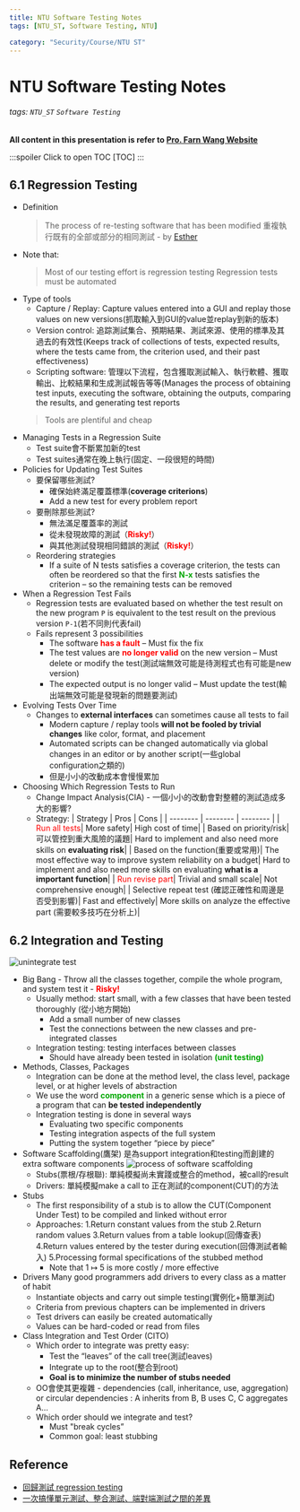 ```yaml
---
title: NTU Software Testing Notes
tags: [NTU_ST, Software Testing, NTU]

category: "Security/Course/NTU ST"
---
```


# NTU Software Testing Notes
<!-- more -->
###### tags: `NTU_ST` `Software Testing`
**All content in this presentation is refer to [Pro. Farn Wang Website](http://cc.ee.ntu.edu.tw/~farn/courses/ST/2021.Spring/)**

:::spoiler Click to open TOC
[TOC]
:::

## 6.1 Regression Testing
* Definition
    > The process of re-testing software that has been modified
    > 重複執行既有的全部或部分的相同測試 - by [Esther](https://medium.com/@esther.tsai/%E5%9B%9E%E6%AD%B8%E6%B8%AC%E8%A9%A6-regression-testing-35d69b996481)
* Note that:
    > Most of our testing effort is regression testing
    > Regression tests must be automated
* Type of tools
    * Capture / Replay: Capture values entered into a GUI and replay those values on new versions(抓取輸入到GUI的value並replay到新的版本)
    * Version control: 追踪測試集合、預期結果、測試來源、使用的標準及其過去的有效性(Keeps track of collections of tests, expected results, where the tests came from, the criterion used, and their past effectiveness)
    * Scripting software: 管理以下流程，包含獲取測試輸入、執行軟體、獲取輸出、比較結果和生成測試報告等等(Manages the process of obtaining test inputs, executing the software, obtaining the outputs, comparing the results, and generating test reports
    > Tools are plentiful and cheap
* Managing Tests in a Regression Suite
    * Test suite會不斷累加新的test
    * Test suites通常在晚上執行(固定、一段很短的時間)
* Policies for Updating Test Suites
    * 要保留哪些測試?
        - 確保始終滿足覆蓋標準(**coverage criterions**)
        - Add a new test for every problem report
    * 要刪除那些測試?
        - 無法滿足覆蓋率的測試
        - 從未發現故障的測試（**<font color=#FF0000>Risky!</font>**）
        - 與其他測試發現相同錯誤的測試（**<font color=#FF0000>Risky!</font>**）
    * Reordering strategies
        - If a suite of N tests satisfies a coverage criterion, the tests can often be reordered so that the first **<font color=#00A700>N-x</font>** tests satisfies the criterion – so the remaining tests can be removed
* When a Regression Test Fails
    * Regression tests are evaluated based on whether the test result on the new program `P` is equivalent to the test result on the previous version `P-1`(若不同則代表fail)
    * Fails represent 3 possibilities
        * The software **<font color=#FF0000>has a fault</font>** – Must fix the fix
        * The test values are **<font color=#FF0000>no longer valid</font>** on the new version – Must delete or modify the test(測試端無效可能是待測程式也有可能是new version)
        * The expected output is no longer valid – Must update the test(輸出端無效可能是發現新的問題要測試)
* Evolving Tests Over Time
    * Changes to **external interfaces** can sometimes cause all tests to fail
        * Modern capture / replay tools **will not be fooled by trivial changes** like color, format, and placement
        * Automated scripts can be changed automatically via global changes in an editor or by another script(一些global configuration之類的)
        * 但是小小的改動成本會慢慢累加
* Choosing Which Regression Tests to Run
    * Change Impact Analysis(CIA) - 一個小小的改動會對整體的測試造成多大的影響?
    * Strategy:
        | Strategy | Pros | Cons |
        | -------- | -------- | -------- |
        | <font color=#FF0000>Run all tests</font>| More safety| High cost of time|
        | Based on priority/risk| 可以管控到重大風險的議題| Hard to implement and also need more skills on **evaluating risk**|
        | Based on the function(重要或常用)| The most effective way to improve system reliability on a budget| Hard to implement and also need more skills on evaluating **what is a important function**|
        | <font color=#FF0000>Run revise part</font>| Trivial and small scale| Not comprehensive enough|
        | Selective repeat test (確認正確性和周邊是否受到影響)| Fast and effectively| More skills on analyze the effective part (需要較多技巧在分析上)|
        
<!-- * Rationales for Selecting Tests to Re-Run
    * Inclusive: 當其包含modification revealing test時，選inclusive
    * Precise: 當其省略modification revealing的regression test，選precise
    * Efficient: 當決定省略哪些測試比運行省略的測試更cheap時，選efficient
        * Depends on how much automation is available
    * General: 當適用於大多數實際情況時，選general -->

## 6.2 Integration and Testing
![unintegrate test](https://user-images.githubusercontent.com/88981/52933895-c0d47600-338f-11e9-9034-11e1ad0c42f1.gif)
* Big Bang - Throw all the classes together, compile the whole program, and system test it - **<font color=#FF0000>Risky!</font>**
    * Usually method: start small, with a few classes that have been tested thoroughly (從小地方開始)
        * Add a small number of new classes
        * Test the connections between the new classes and pre-integrated classes
    * Integration testing: testing interfaces between classes
        * Should have already been tested in isolation **<font color=#00A700>(unit testing)</font>**
* Methods, Classes, Packages
    * Integration can be done at the method level, the class level, package level, or at higher levels of abstraction
    * We use the word **<font color=#00A700>component</font>** in a generic sense which is a piece of a program that can **be tested independently**
    * Integration testing is done in several ways
        * Evaluating two specific components
        * Testing integration aspects of the full system
        * Putting the system together “piece by piece”
* Software Scaffolding(鷹架)
是為support integration和testing而創建的extra software components
![process of software scaffolding](https://imgur.com/5V4zxEw.png)
    * Stubs(票根/存根聯): 單純模擬尚未實踐或整合的method，被call的result
    * Drivers: 單純模擬make a call to 正在測試的component(CUT)的方法
* Stubs
    * The first responsibility of a stub is to allow the CUT(Component Under Test) to be compiled and linked without error
    * Approaches:
        1.Return constant values from the stub
        2.Return random values
        3.Return values from a table lookup(回傳查表)
        4.Return values entered by the tester during execution(回傳測試者輸入)
        5.Processing formal specifications of the stubbed method
        * Note that 1 ↦ 5 is more costly / more effective
* Drivers
Many good programmers add drivers to every class as a matter of habit
    * Instantiate objects and carry out simple testing(實例化+簡單測試)
    * Criteria from previous chapters can be implemented in drivers
    * Test drivers can easily be created automatically
    * Values can be hard-coded or read from files
* Class Integration and Test Order (CITO)
    * Which order to integrate was pretty easy:
        * Test the “leaves” of the call tree(測試leaves)
        * Integrate up to the root(整合到root)
        * **Goal is to minimize the number of stubs needed**
    * OO會使其更複雜 - dependencies (call, inheritance, use, aggregation) or circular dependencies : A inherits from B, B uses C, C aggregates A...
    * Which order should we integrate and test?
        * Must "break cycles”
        * Common goal: least stubbing


## Reference
* [回歸測試 regression testing](https://medium.com/@esther.tsai/回歸測試-regression-testing-35d69b996481)
* [一次搞懂單元測試、整合測試、端對端測試之間的差異](https://blog.miniasp.com/post/2019/02/18/Unit-testing-Integration-testing-e2e-testing)